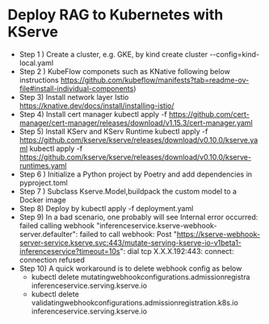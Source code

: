 # Deploy RAG to Kubernetes with KServe

- Step 1 ) Create a cluster, e.g. GKE, by
          kind create cluster --config=kind-local.yaml
- Step 2 )  KubeFlow componets such as KNative following below instructions 
          https://github.com/kubeflow/manifests?tab=readme-ov-file#install-individual-components)
- Step 3) Install network layer Istio
   https://knative.dev/docs/install/installing-istio/
- Step 4) Install cert manager
  kubectl apply -f https://github.com/cert-manager/cert-manager/releases/download/v1.15.3/cert-manager.yaml
- Step 5) Install KServ and KServ Runtime
  kubectl apply -f https://github.com/kserve/kserve/releases/download/v0.10.0/kserve.yaml
  kubectl apply -f https://github.com/kserve/kserve/releases/download/v0.10.0/kserve-runtimes.yaml
- Step 6 ) Initialize a Python project by Poetry and add dependencies in pyproject.toml 
- Step 7 ) Subclass Kserve.Model,buildpack the custom model to a Docker image 
- Step 8)  Deploy by kubectl apply -f deployment.yaml
- Step 9)  In a bad scenario, one probably will see Internal error occurred: failed calling webhook "inferenceservice.kserve-webhook-server.defaulter": failed to call webhook: Post "https://kserve-webhook-server-service.kserve.svc:443/mutate-serving-kserve-io-v1beta1-inferenceservice?timeout=10s": dial tcp X.X.X.192:443: connect: connection refused
- Step 10) A quick workaround is to delete webhook config as below
  - kubectl delete mutatingwebhookconfigurations.admissionregistra  inferenceservice.serving.kserve.io
  - kubectl delete validatingwebhookconfigurations.admissionregistration.k8s.io  inferenceservice.serving.kserve.io
